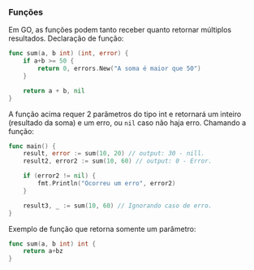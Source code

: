 ### Funções

Em GO, as funções podem tanto receber quanto retornar múltiplos resultados.
Declaração de função:

```GO
func sum(a, b int) (int, error) {
	if a+b >= 50 {
		return 0, errors.New("A soma é maior que 50")
	}

	return a + b, nil
}
```

A função acima requer 2 parâmetros do tipo int e retornará um inteiro (resultado da soma) e um erro, ou `nil` caso não
haja erro.
Chamando a função:

```GO
func main() {
	result, error := sum(10, 20) // output: 30 - nill.
	result2, error2 := sum(10, 60) // output: 0 - Error.

	if (error2 != nil) {
		fmt.Println("Ocorreu um erro", error2)
	}

	result3, _ := sum(10, 60) // Ignorando caso de erro.
}
```

Exemplo de função que retorna somente um parâmetro:

```GO
func sum(a, b int) int {
	return a+bz
}
```